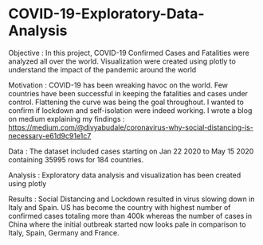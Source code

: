 # COVID-19-Exploratory-Data-Analysis

Objective : In this project, COVID-19 Confirmed Cases and Fatalities were analyzed all over the world. 
Visualization were created using plotly to understand the impact of the pandemic around the world

Motivation : COVID-19 has been wreaking havoc on the world. Few countries have been successful in keeping the fatalities and cases under control. Flattening the curve was being the goal throughout. I wanted to confirm if lockdown and self-isolation were indeed working. I wrote a blog on medium explaining my findings : https://medium.com/@divyabudale/coronavirus-why-social-distancing-is-necessary-e61d9c91e1c7

Data : The dataset included cases starting on Jan 22 2020 to May 15 2020 containing 35995 rows for 184 countries. 

Analysis : Exploratory data analysis and visualization has been created using plotly

Results : Social Distancing and Lockdown resulted in virus slowing down in Italy and Spain. US has become the country with highest number of confirmed cases totaling more than 400k whereas the number of cases in China where the initial outbreak started now looks pale in comparison to Italy, Spain, Germany and France.




